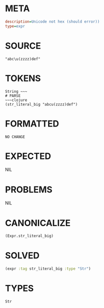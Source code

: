 # META
~~~ini
description=Unicode not hex (should error))
type=expr
~~~
# SOURCE
~~~roc
"abc\u(zzzz)def"
~~~
# TOKENS
~~~text
String ~~~
# PARSE
~~~clojure
(str_literal_big "abcu(zzzz)def")
~~~
# FORMATTED
~~~roc
NO CHANGE
~~~
# EXPECTED
NIL
# PROBLEMS
NIL
# CANONICALIZE
~~~clojure
(Expr.str_literal_big)
~~~
# SOLVED
~~~clojure
(expr :tag str_literal_big :type "Str")
~~~
# TYPES
~~~roc
Str
~~~
